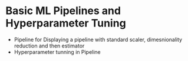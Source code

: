 # **Basic ML Pipelines and Hyperparameter Tuning**

* Pipeline for Displaying a pipeline with standard scaler, dimesnionality reduction and then estimator
* Hyperparameter tunning in Pipeline


